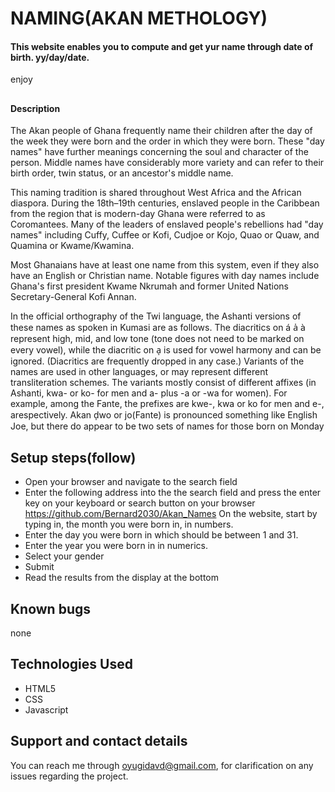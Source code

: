 # NAMING(AKAN METHOLOGY)
#### This website enables you to compute and get yur name through date of birth. yy/day/date.
enjoy

 
##
#### Description
The Akan people of Ghana frequently name their children after the day of the week they were born and the order in which they were born. These "day names" have further meanings concerning the soul and character of the person. Middle names have considerably more variety and can refer to their birth order, twin status, or an ancestor's middle name.

This naming tradition is shared throughout West Africa and the African diaspora. During the 18th–19th centuries, enslaved people in the Caribbean from the region that is modern-day Ghana were referred to as Coromantees. Many of the leaders of enslaved people's rebellions had "day names" including Cuffy, Cuffee or Kofi, Cudjoe or Kojo, Quao or Quaw, and Quamina or Kwame/Kwamina.

Most Ghanaians have at least one name from this system, even if they also have an English or Christian name. Notable figures with day names include Ghana's first president Kwame Nkrumah and former United Nations Secretary-General Kofi Annan.

In the official orthography of the Twi language, the Ashanti versions of these names as spoken in Kumasi are as follows. The diacritics on á a̍ à represent high, mid, and low tone (tone does not need to be marked on every vowel), while the diacritic on a̩ is used for vowel harmony and can be ignored. (Diacritics are frequently dropped in any case.) Variants of the names are used in other languages, or may represent different transliteration schemes. The variants mostly consist of different affixes (in Ashanti, kwa- or ko- for men and a- plus -a or -wa for women). For example, among the Fante, the prefixes are kwe-, kwa or ko for men and e-, arespectively. Akan d̩wo or jo(Fante) is pronounced something like English Joe, but there do appear to be two sets of names for those born on Monday
## Setup steps(follow)
* Open your browser and navigate to the search field
* Enter the following address into the the search field and press the enter key on your keyboard or search button on your browser https://github.com/Bernard2030/Akan_Names
On the website, start by typing in, the month you were born in, in numbers.
* Enter the day you were born in which should be between 1 and 31.
* Enter the year you were born in in numerics.
* Select your gender
* Submit
* Read the results from the display at the bottom
## Known bugs
none
## Technologies Used
* HTML5
* CSS
* Javascript
## Support and contact details
You can reach me through oyugidavd@gmail.com, for clarification on any issues regarding the project.
